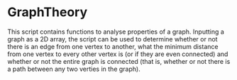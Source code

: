 # GraphTheory
This script contains functions to analyse properties of a graph. Inputting a graph as a 2D array, the script can be used to determine whether or not there is an edge from one vertex to another, what the minimum distance from one vertex to every other vertex is (or if they are even connected) and whether or not the entire graph is connected (that is, whether or not there is a path between any two verties in the graph).
